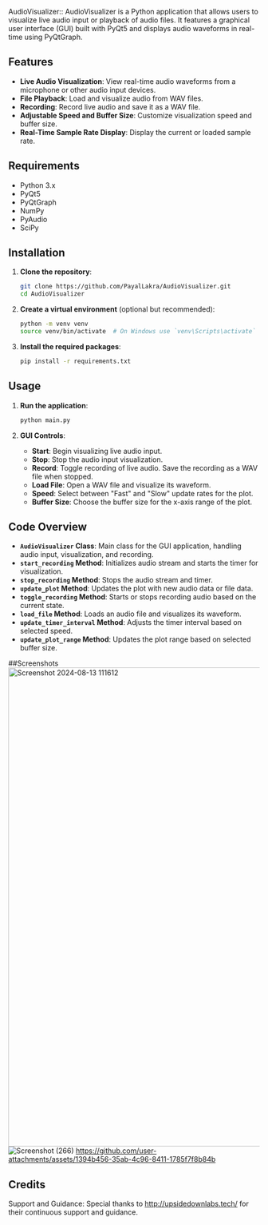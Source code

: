 AudioVisualizer:: AudioVisualizer is a Python application that allows users to visualize live audio input or playback of audio files. It features a graphical user interface (GUI) built with PyQt5 and displays audio waveforms in real-time using PyQtGraph.

## Features

- **Live Audio Visualization**: View real-time audio waveforms from a microphone or other audio input devices.
- **File Playback**: Load and visualize audio from WAV files.
- **Recording**: Record live audio and save it as a WAV file.
- **Adjustable Speed and Buffer Size**: Customize visualization speed and buffer size.
- **Real-Time Sample Rate Display**: Display the current or loaded sample rate.

## Requirements

- Python 3.x
- PyQt5
- PyQtGraph
- NumPy
- PyAudio
- SciPy

## Installation

1. **Clone the repository**:
    ```bash
    git clone https://github.com/PayalLakra/AudioVisualizer.git
    cd AudioVisualizer
    ```

2. **Create a virtual environment** (optional but recommended):
    ```bash
    python -m venv venv
    source venv/bin/activate  # On Windows use `venv\Scripts\activate`
    ```

3. **Install the required packages**:
    ```bash
    pip install -r requirements.txt
    ```

## Usage

1. **Run the application**:
    ```bash
    python main.py
    ```

2. **GUI Controls**:
    - **Start**: Begin visualizing live audio input.
    - **Stop**: Stop the audio input visualization.
    - **Record**: Toggle recording of live audio. Save the recording as a WAV file when stopped.
    - **Load File**: Open a WAV file and visualize its waveform.
    - **Speed**: Select between "Fast" and "Slow" update rates for the plot.
    - **Buffer Size**: Choose the buffer size for the x-axis range of the plot.

## Code Overview

- **`AudioVisualizer` Class**: Main class for the GUI application, handling audio input, visualization, and recording.
- **`start_recording` Method**: Initializes audio stream and starts the timer for visualization.
- **`stop_recording` Method**: Stops the audio stream and timer.
- **`update_plot` Method**: Updates the plot with new audio data or file data.
- **`toggle_recording` Method**: Starts or stops recording audio based on the current state.
- **`load_file` Method**: Loads an audio file and visualizes its waveform.
- **`update_timer_interval` Method**: Adjusts the timer interval based on selected speed.
- **`update_plot_range` Method**: Updates the plot range based on selected buffer size.

##Screenshots
<img width="959" alt="Screenshot 2024-08-13 111612" src="https://github.com/user-attachments/assets/cb68eed7-3bfc-4c21-a9b8-f4b424525d14">
![Screenshot (266)](https://github.com/user-attachments/assets/185d399c-6453-4f0f-b9d2-0ce102c05302)
https://github.com/user-attachments/assets/1394b456-35ab-4c96-8411-1785f7f8b84b

## Credits
Support and Guidance: Special thanks to http://upsidedownlabs.tech/ for their continuous support and guidance.



